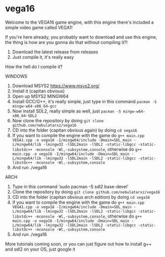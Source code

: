 # vega16
Welcome to the VEGA16 game engine, with this engine there's included a simple video game called VEGA1! 

If you're here already, you probably want to download and use this engine, the thing is how are you gonna do that without compiling it?!

1. Download the latest release from releases
2. Just compile it, it's really easy

How the hell do I compile it?

WINDOWS

1. Download MSYS2 https://www.msys2.org/
2. Install it (capitan obvious)
3. Open up MSYS2 MINGW64
4. Install GCC/G++, it's really simple, just type in this command `pacman -S mingw-w64-x86_64-gcc`
5. Now install SDL2, really simple as well, just `pacman -S mingw-w64-x86_64-SDL2`
6. Now clone the repository by doing `git clone github.com/nebulatarxz/vega16`
7. CD into the folder (capitan obvious again) by doing `cd vega16`
8. If you want to compile the engine with the game do `g++ main.cpp VEGA1.cpp -o vega16 -I/mingw64/include -Dmain=SDL_main -L/mingw64/lib -lmingw32 -lSDL2main -lSDL2 -static-libgcc -static-libstdc++ -mconsole -Wl,-subsystem,console`, otherwise do `g++ main.cpp -o vega16 -I/mingw64/include -Dmain=SDL_main -L/mingw64/lib -lmingw32 -lSDL2main -lSDL2 -static-libgcc -static-libstdc++ -mconsole -Wl,-subsystem,console`
9. And run ./vega16

ARCH

1. Type in this command 'sudo pacman -S sdl2 base-devel'
2. Clone the repository by doing `git clone github.com/nebulatarxz/vega16`
3. CD into the folder (capitan obvious arch edition) by doing `cd vega16`
4. If you want to compile the engine with the game do `g++ main.cpp VEGA1.cpp -o vega16 -I/mingw64/include -Dmain=SDL_main -L/mingw64/lib -lmingw32 -lSDL2main -lSDL2 -static-libgcc -static-libstdc++ -mconsole -Wl,-subsystem,console`, otherwise do `g++ main.cpp -o vega16 -I/mingw64/include -Dmain=SDL_main -L/mingw64/lib -lmingw32 -lSDL2main -lSDL2 -static-libgcc -static-libstdc++ -mconsole -Wl,-subsystem,console`
5. And run ./vega16

More tutorials coming soon, or you can just figure out how to install g++ and sdl2 on your OS, just google it
